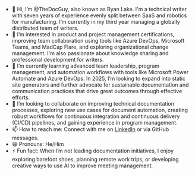 - 👋 Hi, I’m @TheDocGuy, also known as Ryan Lake. I'm a technical writer with seven years of experience evenly split between SaaS and robotics for manufacturing. I’m currently in my third year managing a globally distributed team of writers.
- 👀 I’m interested in product and project management certifications, improving team collaboration using tools like Azure DevOps, Microsoft Teams, and MadCap Flare, and exploring organizational change management. I'm also passionate about knowledge sharing and professional development for writers.
- 🌱 I’m currently learning advanced team leadership, program management, and automation workflows with tools like Microsoft Power Automate and Azure DevOps. In 2025, I’m looking to expand into static site generators and further advocate for sustainable documentation and communication practices that drive great outcomes through effective efforts.
- 💞️ I’m looking to collaborate on improving technical documentation processes, exploring new use cases for document automation, creating robust workflows for continuous integration and continuous delivery (CI/CD) pipelines, and gaining experience in program management.
- 📫 How to reach me: Connect with me on [LinkedIn]([https://www.linkedin.com/](https://www.linkedin.com/in/ryan-lake-b0065956/)) or via GitHub messages.
- 😄 Pronouns: He/Him
- ⚡ Fun fact: When I’m not leading documentation initiatives, I enjoy exploring barefoot shoes, planning remote work trips, or developing creative ways to use AI to improve meeting management.

<!---
TheDocGuy/TheDocGuy is a ✨ special ✨ repository because its `README.md` (this file) appears on your GitHub profile.
You can click the Preview link to take a look at your changes.
--->
